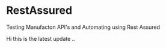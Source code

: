 # RestAssured
Testing Manufacton API's and Automating using Rest Assured

Hi this is the latest update ..
